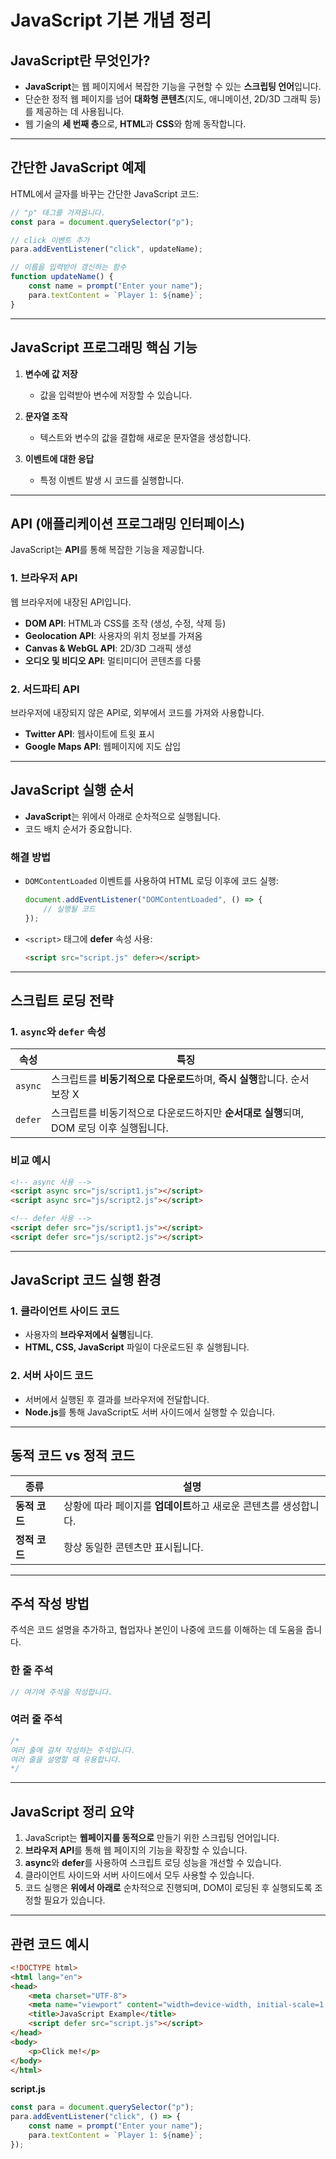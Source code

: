 ﻿# **JavaScript 기본 개념 정리**

## **JavaScript란 무엇인가?**

- **JavaScript**는 웹 페이지에서 복잡한 기능을 구현할 수 있는 **스크립팅 언어**입니다.
- 단순한 정적 웹 페이지를 넘어 **대화형 콘텐츠**(지도, 애니메이션, 2D/3D 그래픽 등)를 제공하는 데 사용됩니다.
- 웹 기술의 **세 번째 층**으로, **HTML**과 **CSS**와 함께 동작합니다.

---

## **간단한 JavaScript 예제**

HTML에서 글자를 바꾸는 간단한 JavaScript 코드:

```javascript
// "p" 태그를 가져옵니다.
const para = document.querySelector("p");

// click 이벤트 추가
para.addEventListener("click", updateName);

// 이름을 입력받아 갱신하는 함수
function updateName() {
    const name = prompt("Enter your name");
    para.textContent = `Player 1: ${name}`;
}
```

---

## **JavaScript 프로그래밍 핵심 기능**

1. **변수에 값 저장**
    - 값을 입력받아 변수에 저장할 수 있습니다.

2. **문자열 조작**
    - 텍스트와 변수의 값을 결합해 새로운 문자열을 생성합니다.

3. **이벤트에 대한 응답**
    - 특정 이벤트 발생 시 코드를 실행합니다.

---

## **API (애플리케이션 프로그래밍 인터페이스)**

JavaScript는 **API**를 통해 복잡한 기능을 제공합니다.

### **1. 브라우저 API**

웹 브라우저에 내장된 API입니다.

- **DOM API**: HTML과 CSS를 조작 (생성, 수정, 삭제 등)
- **Geolocation API**: 사용자의 위치 정보를 가져옴
- **Canvas & WebGL API**: 2D/3D 그래픽 생성
- **오디오 및 비디오 API**: 멀티미디어 콘텐츠를 다룸

### **2. 서드파티 API**

브라우저에 내장되지 않은 API로, 외부에서 코드를 가져와 사용합니다.

- **Twitter API**: 웹사이트에 트윗 표시
- **Google Maps API**: 웹페이지에 지도 삽입

---

## **JavaScript 실행 순서**

- **JavaScript**는 위에서 아래로 순차적으로 실행됩니다.
- 코드 배치 순서가 중요합니다.

### **해결 방법**

- `DOMContentLoaded` 이벤트를 사용하여 HTML 로딩 이후에 코드 실행:
    ```javascript
    document.addEventListener("DOMContentLoaded", () => {
        // 실행될 코드
    });
    ```

- `<script>` 태그에 **defer** 속성 사용:
    ```html
    <script src="script.js" defer></script>
    ```

---

## **스크립트 로딩 전략**

### **1. `async`와 `defer` 속성**

| **속성**      | **특징**                                                                 |
|---------------|-------------------------------------------------------------------------|
| `async`       | 스크립트를 **비동기적으로 다운로드**하며, **즉시 실행**합니다. 순서 보장 X |
| `defer`       | 스크립트를 비동기적으로 다운로드하지만 **순서대로 실행**되며, DOM 로딩 이후 실행됩니다. |

### **비교 예시**

```html
<!-- async 사용 -->
<script async src="js/script1.js"></script>
<script async src="js/script2.js"></script>

<!-- defer 사용 -->
<script defer src="js/script1.js"></script>
<script defer src="js/script2.js"></script>
```

---

## **JavaScript 코드 실행 환경**

### **1. 클라이언트 사이드 코드**

- 사용자의 **브라우저에서 실행**됩니다.
- **HTML, CSS, JavaScript** 파일이 다운로드된 후 실행됩니다.

### **2. 서버 사이드 코드**

- 서버에서 실행된 후 결과를 브라우저에 전달합니다.
- **Node.js**를 통해 JavaScript도 서버 사이드에서 실행할 수 있습니다.

---

## **동적 코드 vs 정적 코드**

| **종류**     | **설명**                                                                        |
|--------------|-------------------------------------------------------------------------------|
| **동적 코드** | 상황에 따라 페이지를 **업데이트**하고 새로운 콘텐츠를 생성합니다.                  |
| **정적 코드** | 항상 동일한 콘텐츠만 표시됩니다.                                               |

---

## **주석 작성 방법**

주석은 코드 설명을 추가하고, 협업자나 본인이 나중에 코드를 이해하는 데 도움을 줍니다.

### **한 줄 주석**

```javascript
// 여기에 주석을 작성합니다.
```

### **여러 줄 주석**

```javascript
/*
여러 줄에 걸쳐 작성하는 주석입니다.
여러 줄을 설명할 때 유용합니다.
*/
```

---

## **JavaScript 정리 요약**

1. JavaScript는 **웹페이지를 동적으로** 만들기 위한 스크립팅 언어입니다.
2. **브라우저 API**를 통해 웹 페이지의 기능을 확장할 수 있습니다.
3. **async**와 **defer**를 사용하여 스크립트 로딩 성능을 개선할 수 있습니다.
4. 클라이언트 사이드와 서버 사이드에서 모두 사용할 수 있습니다.
5. 코드 실행은 **위에서 아래로** 순차적으로 진행되며, DOM이 로딩된 후 실행되도록 조정할 필요가 있습니다.

---

## **관련 코드 예시**

```html
<!DOCTYPE html>
<html lang="en">
<head>
    <meta charset="UTF-8">
    <meta name="viewport" content="width=device-width, initial-scale=1.0">
    <title>JavaScript Example</title>
    <script defer src="script.js"></script>
</head>
<body>
    <p>Click me!</p>
</body>
</html>
```

**script.js**
```javascript
const para = document.querySelector("p");
para.addEventListener("click", () => {
    const name = prompt("Enter your name");
    para.textContent = `Player 1: ${name}`;
});
```